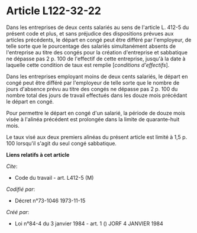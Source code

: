 # Article L122-32-22

Dans les entreprises de deux cents salariés au sens de l'article L. 412-5 du présent code et plus, et sans préjudice des
dispositions prévues aux articles précédents, le départ en congé peut être différé par l'employeur, de telle sorte que le
pourcentage des salariés simultanément absents de l'entreprise au titre des congés pour la création d'entreprise et
sabbatique ne dépasse pas 2 p. 100 de l'effectif de cette entreprise, jusqu'à la date à laquelle cette condition de taux est
remplie [*conditions d'effectifs*].

Dans les entreprises employant moins de deux cents salariés, le départ en congé peut être différé par l'employeur de telle
sorte que le nombre de jours d'absence prévu au titre des congés ne dépasse pas 2 p. 100 du nombre total des jours de travail
effectués dans les douze mois précédant le départ en congé.

Pour permettre le départ en congé d'un salarié, la période de douze mois visée à l'alinéa précédent est prolongée dans la
limite de quarante-huit mois.

Le taux visé aux deux premiers alinéas du présent article est limité à 1,5 p. 100 lorsqu'il s'agit du seul congé sabbatique.

**Liens relatifs à cet article**

_Cite_:

  - Code du travail - art. L412-5 (M)

_Codifié par_:

  - Décret n°73-1046 1973-11-15

_Créé par_:

  - Loi n°84-4 du 3 janvier 1984 - art. 1 () JORF 4 JANVIER 1984
